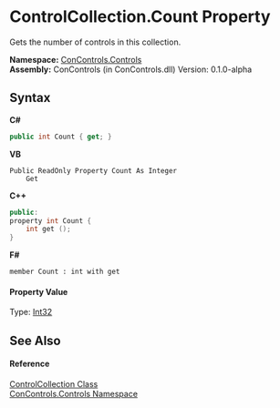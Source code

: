 # ControlCollection.Count Property 
 

Gets the number of controls in this collection.

**Namespace:**&nbsp;<a href="8161a036-2926-0ace-99d3-20346d250e3b">ConControls.Controls</a><br />**Assembly:**&nbsp;ConControls (in ConControls.dll) Version: 0.1.0-alpha

## Syntax

**C#**<br />
``` C#
public int Count { get; }
```

**VB**<br />
``` VB
Public ReadOnly Property Count As Integer
	Get
```

**C++**<br />
``` C++
public:
property int Count {
	int get ();
}
```

**F#**<br />
``` F#
member Count : int with get

```


#### Property Value
Type: <a href="https://docs.microsoft.com/dotnet/api/system.int32" target="_blank">Int32</a>

## See Also


#### Reference
<a href="72e613b7-790f-5a58-b25d-f7e6b12dcdce">ControlCollection Class</a><br /><a href="8161a036-2926-0ace-99d3-20346d250e3b">ConControls.Controls Namespace</a><br />